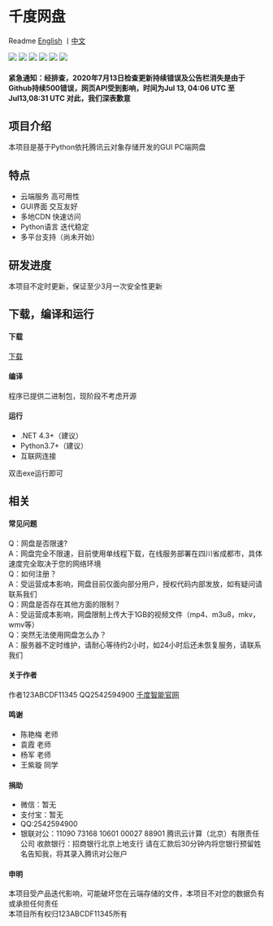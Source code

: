 # 千度网盘

Readme [English](https://github.com/qiandu-smart/QianDuNetworkDisk/blob/master/README_EN.md) 丨[中文](https://github.com/qiandu-smart/QianDuNetworkDisk/blob/master/README.md)

![](https://img.shields.io/badge/build-123ABCDF11345-orange)  ![](https://img.shields.io/badge/develop-123ABCDF11345-green)  ![](https://img.shields.io/badge/debug-123ABCDF11345-red)  ![](https://img.shields.io/badge/Service%20provider-Tencent%20cloud-brightgreen)  ![](https://img.shields.io/badge/release-V1.2.1-red)  ![](https://img.shields.io/badge/language-Python-yellow)
#### 紧急通知：经排查，2020年7月13日检查更新持续错误及公告栏消失是由于Github持续500错误，网页API受到影响，时间为Jul 13, 04:06 UTC 至 Jul13,08:31 UTC 对此，我们深表歉意
## 项目介绍
本项目是基于Python依托腾讯云对象存储开发的GUI PC端网盘
## 特点
- 云端服务 高可用性
- GUI界面 交互友好
- 多地CDN 快速访问
- Python语言 迭代稳定
- 多平台支持（尚未开始）
 ## 研发进度
  本项目不定时更新，保证至少3月一次安全性更新
## 下载，编译和运行
#### 下载
[下载](https://github.com/qiandu-smart/QianDuNetworkDisk/releases/latest)
#### 编译
程序已提供二进制包，现阶段不考虑开源
#### 运行
- .NET 4.3+（建议）
- Python3.7+（建议）
- 互联网连接  
  
双击exe运行即可
## 相关
#### 常见问题
Q：网盘是否限速?    
A：网盘完全不限速，目前使用单线程下载，在线服务部署在四川省成都市，具体速度完全取决于您的网络环境    
Q：如何注册？    
A：受运营成本影响，网盘目前仅面向部分用户，授权代码内部发放，如有疑问请联系我们  
Q：网盘是否存在其他方面的限制？    
A：受运营成本影响，网盘限制上传大于1GB的视频文件（mp4、m3u8，mkv，wmv等）  
Q：突然无法使用网盘怎么办？  
A：服务器不定时维护，请耐心等待约2小时，如24小时后还未恢复服务，请联系我们   
#### 关于作者
作者123ABCDF11345 QQ2542594900 
[千度智能官网](https://qianduzhineng.github.io/)
#### 鸣谢
- 陈艳梅 老师
- 袁霞 老师
- 杨军 老师
- 王紫璇 同学
#### 捐助
- 微信：暂无
- 支付宝：暂无
- QQ:2542594900
- 银联对公：11090 73168 10601 00027 88901 腾讯云计算（北京）有限责任公司 收款银行：招商银行北京上地支行 请在汇款后30分钟内将您银行预留姓名告知我，将其录入腾讯对公账户
#### 申明
本项目受产品迭代影响，可能破坏您在云端存储的文件，本项目不对您的数据负有或承担任何责任  
本项目所有权归123ABCDF11345所有
 
